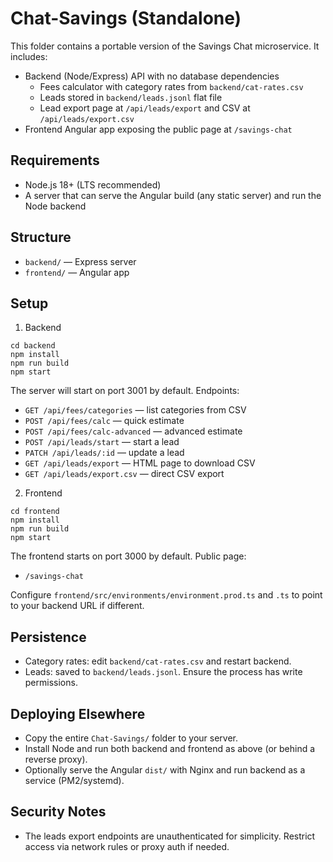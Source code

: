 # Chat-Savings (Standalone)

This folder contains a portable version of the Savings Chat microservice. It includes:
- Backend (Node/Express) API with no database dependencies
  - Fees calculator with category rates from `backend/cat-rates.csv`
  - Leads stored in `backend/leads.jsonl` flat file
  - Lead export page at `/api/leads/export` and CSV at `/api/leads/export.csv`
- Frontend Angular app exposing the public page at `/savings-chat`

## Requirements
- Node.js 18+ (LTS recommended)
- A server that can serve the Angular build (any static server) and run the Node backend

## Structure
- `backend/` — Express server
- `frontend/` — Angular app

## Setup
1) Backend
```
cd backend
npm install
npm run build
npm start
```
The server will start on port 3001 by default. Endpoints:
- `GET /api/fees/categories` — list categories from CSV
- `POST /api/fees/calc` — quick estimate
- `POST /api/fees/calc-advanced` — advanced estimate
- `POST /api/leads/start` — start a lead
- `PATCH /api/leads/:id` — update a lead
- `GET /api/leads/export` — HTML page to download CSV
- `GET /api/leads/export.csv` — direct CSV export

2) Frontend
```
cd frontend
npm install
npm run build
npm start
```
The frontend starts on port 3000 by default. Public page:
- `/savings-chat`

Configure `frontend/src/environments/environment.prod.ts` and `.ts` to point to your backend URL if different.

## Persistence
- Category rates: edit `backend/cat-rates.csv` and restart backend.
- Leads: saved to `backend/leads.jsonl`. Ensure the process has write permissions.

## Deploying Elsewhere
- Copy the entire `Chat-Savings/` folder to your server.
- Install Node and run both backend and frontend as above (or behind a reverse proxy).
- Optionally serve the Angular `dist/` with Nginx and run backend as a service (PM2/systemd).

## Security Notes
- The leads export endpoints are unauthenticated for simplicity. Restrict access via network rules or proxy auth if needed.
